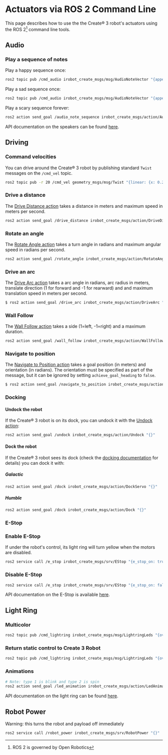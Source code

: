 # Actuators via ROS 2 Command Line

This page describes how to use the the Create® 3 robot's actuators using the ROS 2[^1] command line tools.

## Audio

### Play a sequence of notes

Play a happy sequence once:
```sh
ros2 topic pub /cmd_audio irobot_create_msgs/msg/AudioNoteVector "{append: false, notes: [{frequency: 392, max_runtime: {sec: 0,nanosec: 177500000}}, {frequency: 523, max_runtime: {sec: 0,nanosec: 355000000}}, {frequency: 587, max_runtime: {sec: 0,nanosec: 177500000}}, {frequency: 784, max_runtime: {sec: 0,nanosec: 533000000}}]}" -1
```

Play a sad sequence once:
```sh
ros2 topic pub /cmd_audio irobot_create_msgs/msg/AudioNoteVector "{append: false, notes: [{frequency: 369, max_runtime: {sec: 0,nanosec: 355000000}}, {frequency: 300, max_runtime: {sec: 0,nanosec: 533000000}}]}" -1
```

Play a scary sequence forever:
```sh
ros2 action send_goal /audio_note_sequence irobot_create_msgs/action/AudioNoteSequence "{iterations: -1, note_sequence: {append: false, notes: [{frequency: 82, max_runtime: {sec: 1,nanosec: 0}}, {frequency: 87, max_runtime: {sec: 1,nanosec: 0}}]}}"
```

API documentation on the speakers can be found [here](../../api/ui/#playing-sound-through-the-speakers).

## Driving

### Command velocities

You can drive around the Create® 3 robot by publishing standard `Twist` messages on the `/cmd_vel` topic.

```sh
ros2 topic pub -r 20 /cmd_vel geometry_msgs/msg/Twist "{linear: {x: 0.2, y: 0.0, z: 0.0}, angular: {x: 0.0, y: 0.0, z: 0.0}}"
```

### Drive a distance
The [Drive Distance action](../../api/drive-goals#drive-distance) takes a distance in meters and maximum speed in meters per second.
```sh
ros2 action send_goal /drive_distance irobot_create_msgs/action/DriveDistance "{distance: 0.5,max_translation_speed: 0.15}"
```

### Rotate an angle
The [Rotate Angle action](../../api/drive-goals#rotate-angle) takes a turn angle in radians and maximum angular speed in radians per second.
```sh
ros2 action send_goal /rotate_angle irobot_create_msgs/action/RotateAngle "{angle: 1.57,max_rotation_speed: 0.5}"
```

### Drive an arc
The [Drive Arc action](../../api/drive-goals#drive-arc) takes a arc angle in radians, arc radius in meters, translate direction (1 for forward and -1 for rearward) and and maximum translation speed in meters per second.
```sh
$ ros2 action send_goal /drive_arc irobot_create_msgs/action/DriveArc "{angle: 1.57,radius: 0.3,translate_direction: 1,max_translation_speed: 0.3}"
```

### Wall Follow
The [Wall Follow action](../../api/wall-follow) takes a side (1=left, -1=right) and a maximum duration.
```sh
ros2 action send_goal /wall_follow irobot_create_msgs/action/WallFollow "{follow_side: 1, max_runtime: {sec: 1, nanosec: 0}}"
```

### Navigate to position
The [Navigate to Position action](../../api/drive-goals#navigate-to-position) takes a goal position (in meters) and orientation (in radians). The orientation must be specified as part of the message, but it can be ignored by setting `achieve_goal_heading` to `false`.
```sh
$ ros2 action send_goal /navigate_to_position irobot_create_msgs/action/NavigateToPosition "{achieve_goal_heading: true,goal_pose:{pose:{position:{x: 1,y: 0.2,z: 0.0}, orientation:{x: 0.0,y: 0.0, z: 0.0, w: 1.0}}}}"
```

### Docking

#### Undock the robot

If the Create® 3 robot is on its dock, you can undock it with the [Undock action](../../api/docking/#undocking):

```sh
ros2 action send_goal /undock irobot_create_msgs/action/Undock "{}"
```

#### Dock the robot

If the Create® 3 robot sees its dock (check the [docking documentation](../../api/docking) for details) you can dock it with:

##### Galactic
```sh
ros2 action send_goal /dock irobot_create_msgs/action/DockServo "{}"
```

##### Humble
```sh
ros2 action send_goal /dock irobot_create_msgs/action/Dock "{}"
```

### E-Stop

### Enable E-Stop
If under the robot's control, its light ring will turn yellow when the motors are disabled.
```sh
ros2 service call /e_stop irobot_create_msgs/srv/EStop "{e_stop_on: true}"
```

### Disable E-Stop
```sh
ros2 service call /e_stop irobot_create_msgs/srv/EStop "{e_stop_on: false}"
```

API documentation on the E-Stop is available [here](../../api/safety/#e-stop).

## Light Ring

### Multicolor
```sh
ros2 topic pub /cmd_lightring irobot_create_msgs/msg/LightringLeds "{override_system: true, leds: [{red: 255, green: 0, blue: 0}, {red: 0, green: 255, blue: 0}, {red: 0, green: 0, blue: 255}, {red: 255, green: 255, blue: 0}, {red: 255, green: 0, blue: 255}, {red: 0, green: 255, blue: 255}]}" -1
```

### Return static control to Create 3 Robot
```sh
ros2 topic pub /cmd_lightring irobot_create_msgs/msg/LightringLeds "{override_system: false, leds: [{red: 255, green: 0, blue: 0}, {red: 0, green: 255, blue: 0}, {red: 0, green: 0, blue: 255}, {red: 255, green: 255, blue: 0}, {red: 255, green: 0, blue: 255}, {red: 0, green: 255, blue: 255}]}" -1
```

### Animations
```sh
# Note: type 1 is blink and type 2 is spin
ros2 action send_goal /led_animation irobot_create_msgs/action/LedAnimation "{animation_type: 2,max_runtime:{sec: 10,nanosec: 0},lightring:{override_system: true, leds: [{red: 255, green: 0, blue: 0}, {red: 0, green: 255, blue: 0}, {red: 0, green: 0, blue: 255}, {red: 255, green: 255, blue: 0}, {red: 255, green: 0, blue: 255}, {red: 0, green: 255, blue: 255}]}}"
```
API documentation on the light ring can be found [here](../../api/ui/#changing-the-light-ring-colors).

## Robot Power
Warning: this turns the robot and payload off immediately
```sh
ros2 service call /robot_power irobot_create_msgs/srv/RobotPower "{}"
```

[^1]: ROS 2 is governed by Open Robotics
[^2]: All trademarks mentioned are the property of their respective owners.
